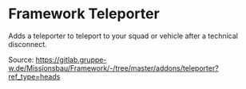 # Framework Teleporter

Adds a teleporter to teleport to your squad or vehicle after a technical disconnect.

Source: <https://gitlab.gruppe-w.de/Missionsbau/Framework/-/tree/master/addons/teleporter?ref_type=heads>
